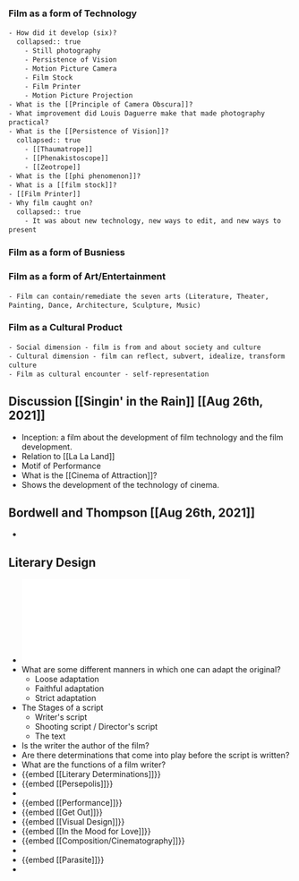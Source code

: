 ### Film as a form of Technology
	- How did it develop (six)?
	  collapsed:: true
		- Still photography
		- Persistence of Vision
		- Motion Picture Camera
		- Film Stock
		- Film Printer
		- Motion Picture Projection
	- What is the [[Principle of Camera Obscura]]?
	- What improvement did Louis Daguerre make that made photography practical?
	- What is the [[Persistence of Vision]]?
	  collapsed:: true
		- [[Thaumatrope]]
		- [[Phenakistoscope]]
		- [[Zeotrope]]
	- What is the [[phi phenomenon]]?
	- What is a [[film stock]]?
	- [[Film Printer]]
	- Why film caught on?
	  collapsed:: true
		- It was about new technology, new ways to edit, and new ways to present
### Film as a form of Busniess
### Film as a form of Art/Entertainment
	- Film can contain/remediate the seven arts (Literature, Theater, Painting, Dance, Architecture, Sculpture, Music)
### Film as a Cultural Product
	- Social dimension - film is from and about society and culture
	- Cultural dimension - film can reflect, subvert, idealize, transform culture
	- Film as cultural encounter - self-representation
## Discussion [[Singin' in the Rain]] [[Aug 26th, 2021]]
- Inception:  a film about the development of film technology and the film development.
- Relation to [[La La Land]]
- Motif of Performance
- What is the [[Cinema of Attraction]]?
- Shows the development of the technology of cinema.
## Bordwell and Thompson [[Aug 26th, 2021]]
-
## Literary Design
- ![Week 2 - Literary Design.pdf](../assets/Week_2_-_Literary_Design_1631143453232_0.pdf)
- What are some different manners in which one can adapt the original?
	- Loose adaptation
	- Faithful adaptation
	- Strict adaptation
- The Stages of a script
	- Writer's script
	- Shooting script / Director's script
	- The text
- Is the writer the author of the film?
- Are there determinations that come into play before the script is written?
- What are the functions of a film writer?
- {{embed [[Literary Determinations]]}}
- {{embed [[Persepolis]]}}
-
- {{embed [[Performance]]}}
- {{embed [[Get Out]]}}
- {{embed [[Visual Design]]}}
- {{embed [[In the Mood for Love]]}}
- {{embed [[Composition/Cinematography]]}}
-
- {{embed [[Parasite]]}}
-